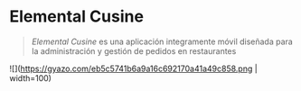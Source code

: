 # Elemental Cusine

> *Elemental Cusine* es una aplicación integramente móvil diseñada para la administración y gestión de pedidos en restaurantes

![](https://gyazo.com/eb5c5741b6a9a16c692170a41a49c858.png | width=100)